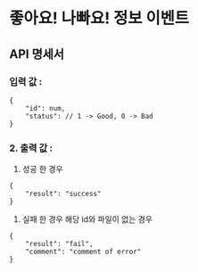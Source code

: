 # 좋아요! 나빠요! 정보 이벤트

## API 명세서 
### 입력 값 :
```
{
    "id": num,
    "status": // 1 -> Good, 0 -> Bad
}
```
### 2. 출력 값 :
   1. 성공 한 경우
```
{
    "result": "success"
}
```
   1. 실패 한 경우 해당 id와 파일이 없는 경우
```
{
    "result": "fail",
    "comment": "comment of error"
}
```
